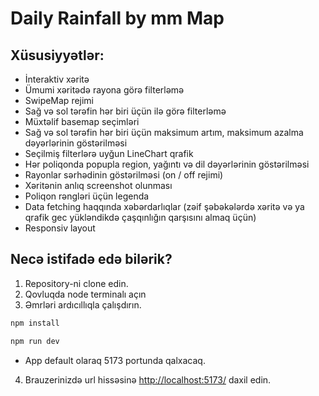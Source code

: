# Daily Rainfall by mm Map

## Xüsusiyyətlər:

- İnteraktiv xəritə
- Ümumi xəritədə rayona görə filterləmə
- SwipeMap rejimi
- Sağ və sol tərəfin hər biri üçün ilə görə filterləmə
- Müxtəlif basemap seçimləri
- Sağ və sol tərəfin hər biri üçün maksimum artım, maksimum azalma dəyərlərinin göstərilməsi
- Seçilmiş filterlərə uyğun LineChart qrafik
- Hər poliqonda popupla region, yağıntı və dil dəyərlərinin göstərilməsi
- Rayonlar sərhədinin göstərilməsi (on / off rejimi)
- Xəritənin anlıq screenshot olunması
- Poliqon rəngləri üçün legenda
- Data fetching haqqında xəbərdarlıqlar (zəif şəbəkələrdə xəritə və ya qrafik gec yükləndikdə çaşqınlığın qarşısını almaq üçün)
- Responsiv layout



## Necə istifadə edə bilərik?

1. Repository-ni clone edin.
2. Qovluqda node terminalı açın
3. Əmrləri ardıcıllıqla çalışdırın.

```cmd
npm install
```
```cmd
npm run dev
```

- App default olaraq 5173 portunda qalxacaq.
4. Brauzerinizdə url hissəsinə [http://localhost:5173/](http://localhost:5173/) daxil edin.




